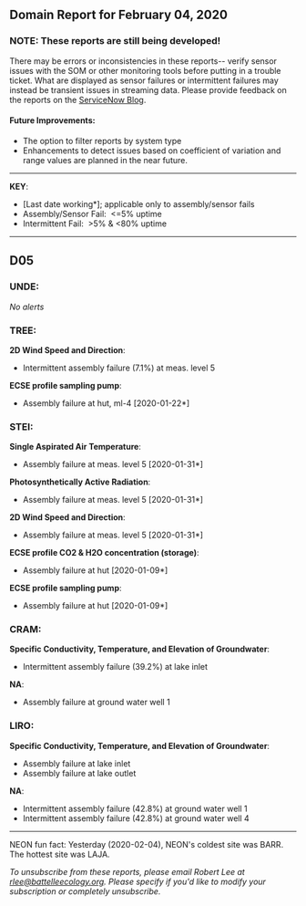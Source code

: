 ## Domain Report for February 04, 2020


### NOTE: These reports are still being developed!
There may be errors or inconsistencies in these reports-- verify sensor issues with the SOM or other monitoring tools before putting in a trouble ticket. What are displayed as sensor failures or intermittent failures may instead be transient issues in streaming data.
Please provide feedback on the reports on the [ServiceNow Blog](https://neon.service-now.com/community?id=community_blog&sys_id=9b4fbe8adbed734017ecf9041d9619be).

#### Future Improvements: 
 - The option to filter reports by system type 
 - Enhancements to detect issues based on coefficient of variation and range values are planned in the near future.

***

**KEY**:

 - [Last date working*]; applicable only to assembly/sensor fails
 - Assembly/Sensor Fail:&nbsp;&nbsp;<=5% uptime
 - Intermittent Fail:&nbsp;&nbsp;>5% & <80% uptime

***
## D05

### UNDE:

_No alerts_

### TREE:

**2D Wind Speed and Direction**:
 - Intermittent assembly failure (7.1%) at meas. level 5

**ECSE profile sampling pump**:
 - Assembly failure at hut, ml-4 [2020-01-22*]

### STEI:

**Single Aspirated Air Temperature**:
 - Assembly failure at meas. level 5 [2020-01-31*]

**Photosynthetically Active Radiation**:
 - Assembly failure at meas. level 5 [2020-01-31*]

**2D Wind Speed and Direction**:
 - Assembly failure at meas. level 5 [2020-01-31*]

**ECSE profile CO2 & H2O concentration (storage)**:
 - Assembly failure at hut [2020-01-09*]

**ECSE profile sampling pump**:
 - Assembly failure at hut [2020-01-09*]

### CRAM:

**Specific Conductivity, Temperature, and Elevation of Groundwater**:
 - Intermittent assembly failure (39.2%) at lake inlet

**NA**:
 - Assembly failure at ground water well 1

### LIRO:

**Specific Conductivity, Temperature, and Elevation of Groundwater**:
 - Assembly failure at lake inlet
 - Assembly failure at lake outlet

**NA**:
 - Intermittent assembly failure (42.8%) at ground water well 1
 - Intermittent assembly failure (42.8%) at ground water well 4

***
NEON fun fact: Yesterday (2020-02-04), NEON's coldest site was BARR. The hottest site was LAJA.

_To unsubscribe from these reports, please email Robert Lee at rlee@battelleecology.org. Please specify if you'd like to modify your subscription or completely unsubscribe._
